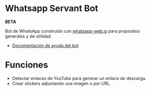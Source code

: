 # Whatsapp Servant Bot

**BETA**

Bot de WhatsApp construido con [whatsapp-web.js](https://wwebjs.dev/guide/) para propositos generales y de utilidad.

* [Documentación de ayuda del bot](https://gist.github.com/nzkdevsaider/ba41879cdc0b7975f744948b95de2523)

# Funciones

- Detectar enlaces de YouTube para generar un enlace de descarga.
- Crear stickers adjuntando una imagen o por URL.